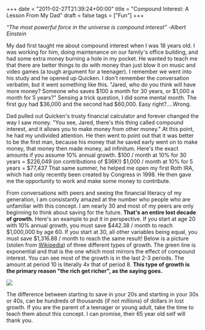 +++
date = "2011-02-27T21:39:24+00:00"
title = "Compound Interest: A Lesson From My Dad"
draft = false
tags = ["Fun"]
+++

_“The most powerful force in the universe is compound interest” -Albert Einstein_ 

My dad first taught me about compound interest when I was 18 years old. I was working for him, doing maintenance on our family's office building, and had some extra money burning a hole in my pocket. He wanted to teach me that there are better things to do with money than just blow it on music and video games (a tough argument for a teenager). I remember we went into his study and he opened up Quicken. I don't remember the conversation verbatim, but it went something like this. "Jared, who do you think will have more money? Someone who saves $100 a month for 30 years, or $1,000 a month for 5 years?" Sensing a trick question, I did some mental month. The first guy had $36,000 and the second had $60,000. Easy right?....Wrong. 

Dad pulled out Quicken's trusty financial calculator and forever changed the way I saw money. "You see, Jared, there's this thing called compound interest, and it allows you to make money from other money." At this point, he had my undivided attention. He then went to point out that it was better to be the first man, because his money that he saved early went on to make money, that money then made money, ad infinitum. Here's the exact amounts if you assume 10% annual growth. $100 / month at 10% for 30 years = $226,049 (on contributions of $36K!) $1,000 / month at 10% for 5 years = $77,437 That same summer, he helped me open my first Roth IRA, which had only recently been created by Congress in 1998. He then gave me the opportunity to work and make some money to contribute. 

From conversations with peers and seeing the financial literacy of my generation, I am consistantly amazed at the number who people who are unfamiliar with this concept. I am nearly 30 and most of my peers are only beginning to think about saving for the future. **That's an entire lost decade of growth.** Here's an example to put it in perspective. If you start at age 20 with 10% annual growth, you must save $442.38 / month to reach $1,000,000 by age 60. If you start at 30, all other variables being equal, you must save $1,316.88 / month to reach the same result! Below is a picture (stolen from [Wikipedia](http://en.wikipedia.org/wiki/Exponential_growth)) of three different types of growth. The green line is exponential and that is the one which most mirrors the effect of compound interest. You can see most of the growth is in the last 2-3 periods. The amount at period 10 is literally 4x that of period 8. **This type of growth is the primary reason "the rich get richer", as the saying goes.** 

![](/images/2011-02-27-300px-Exponential.svg.png) 

The difference between starting to save in your 20s and starting in your 30s or 40s, can be hundreds of thousands (if not millions) of dollars in lost growth. If you are the parent of a teenager or young adult, take the time to teach them about this concept. I can promise, their 65 year old self will thank you.

